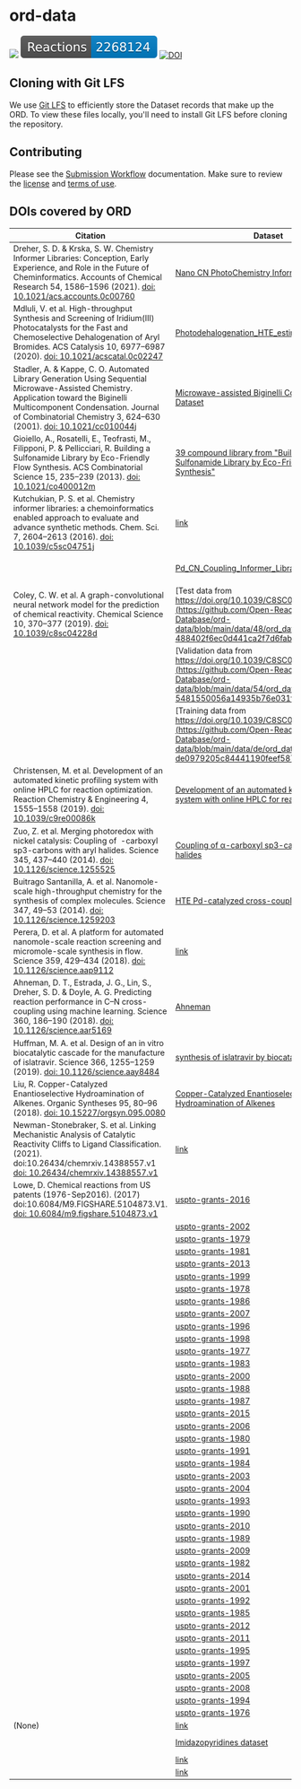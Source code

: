 # ord-data

![](https://github.com/Open-Reaction-Database/ord-data/workflows/Validation/badge.svg)
![](https://raw.githubusercontent.com/Open-Reaction-Database/ord-data/main/badges/reactions.svg)
[![DOI](https://zenodo.org/badge/283813042.svg)](https://zenodo.org/badge/latestdoi/283813042)

## Cloning with Git LFS

We use [Git LFS](https://git-lfs.github.com) to efficiently store
the Dataset records that make up the ORD. To view these files locally, you'll
need to install Git LFS before cloning the repository.

## Contributing

Please see the [Submission Workflow](https://docs.open-reaction-database.org/en/latest/submissions.html) documentation. Make sure to review the [license](https://github.com/open-reaction-database/ord-data/blob/main/LICENSE) and [terms of use](https://github.com/open-reaction-database/ord-data/blob/main/CONTRIBUTING.md#terms-of-use).

## DOIs covered by ORD

| Citation | Dataset | Reactions | Description |
| - | - | -: | - |
| Dreher, S. D. & Krska, S. W. Chemistry Informer Libraries: Conception, Early Experience, and Role in the Future of Cheminformatics. Accounts of Chemical Research 54, 1586–1596 (2021). [doi: 10.1021/acs.accounts.0c00760](https://doi.org/10.1021/acs.accounts.0c00760) | [Nano CN PhotoChemistry Informers Library](https://github.com/Open-Reaction-Database/ord-data/blob/main/data/ac/ord_dataset-ac78456835404910b3a4c840248b6ac9.pb.gz) | 1728 | https://doi.org/10.1021/acs.accounts.0c00760Data from Figure S12. Data from experiment 2. Yields of products calculated by UPLC-MS using product standards. |
| Mdluli, V. et al. High-throughput Synthesis and Screening of Iridium(III) Photocatalysts for the Fast and Chemoselective Dehalogenation of Aryl Bromides. ACS Catalysis 10, 6977–6987 (2020). [doi: 10.1021/acscatal.0c02247](https://doi.org/10.1021/acscatal.0c02247) | [Photodehalogenation_HTE_estimated_conv_at_5hr](https://github.com/Open-Reaction-Database/ord-data/blob/main/data/b4/ord_dataset-b440f8c90b6343189093770060fc4098.pb.gz) | 1152 | Ref: Bernhard, S. et al "High-throughput Synthesis and Screening of Iridium(III) Photocatalysts for the Fast and Chemoselective Dehalogenation of Aryl Bromides"  ACS Catal. 2020, 10, 6977−6987. https://dx.doi.org/10.1021/acscatal.0c02247 |
| Stadler, A. & Kappe, C. O. Automated Library Generation Using Sequential Microwave-Assisted Chemistry. Application toward the Biginelli Multicomponent Condensation. Journal of Combinatorial Chemistry 3, 624–630 (2001). [doi: 10.1021/cc010044j](https://doi.org/10.1021/cc010044j) | [Microwave-assisted Biginelli Condensation Dataset](https://github.com/Open-Reaction-Database/ord-data/blob/main/data/55/ord_dataset-55de08a995554f558c25fc43eac62359.pb.gz) | 48 | 48-member library of Biginelli products from microwave screening paper, https://pubs.acs.org/doi/full/10.1021/cc010044j |
| Gioiello, A., Rosatelli, E., Teofrasti, M., Filipponi, P. & Pellicciari, R. Building a Sulfonamide Library by Eco-Friendly Flow Synthesis. ACS Combinatorial Science 15, 235–239 (2013). [doi: 10.1021/co400012m](https://doi.org/10.1021/co400012m) | [39 compound library from "Building a Sulfonamide Library by Eco-Friendly Flow Synthesis"](https://github.com/Open-Reaction-Database/ord-data/blob/main/data/5e/ord_dataset-5eb7f2689f4a42eba63ad9e37e49a5cd.pb.gz) | 39 | Library generated in DOI 10.1021/co400012m (Table 2) |
| Kutchukian, P. S. et al. Chemistry informer libraries: a chemoinformatics enabled approach to evaluate and advance synthetic methods. Chem. Sci. 7, 2604–2613 (2016). [doi: 10.1039/c5sc04751j](https://doi.org/10.1039/c5sc04751j) | [link](https://github.com/Open-Reaction-Database/ord-data/blob/main/data/4d/ord_dataset-4d431564f3ef4e9c91d8da5836f4eae6.pb.gz) | 90 |  |
|  | [Pd_CN_Coupling_Informer_Library](https://github.com/Open-Reaction-Database/ord-data/blob/main/data/d3/ord_dataset-d319c2a22ecf4ce59db1a18ae71d529c.pb.gz) | 264 | Ref: Chem. Sci., 2016, 7, 2604.doi: 10.1039/c5sc04751jThis palladium catalyzed C-N cross coupling dataset is the first 8 rows of Figure 4D |
| Coley, C. W. et al. A graph-convolutional neural network model for the prediction of chemical reactivity. Chemical Science 10, 370–377 (2019). [doi: 10.1039/c8sc04228d](https://doi.org/10.1039/c8sc04228d) | [Test data from https://doi.org/10.1039/C8SC04228D](https://github.com/Open-Reaction-Database/ord-data/blob/main/data/48/ord_dataset-488402f6ec0d441ca2f7d6fabea7c220.pb.gz) | 40000 | 40000 reaction SMILES downloaded from https://github.com/connorcoley/rexgen_direct |
|  | [Validation data from https://doi.org/10.1039/C8SC04228D](https://github.com/Open-Reaction-Database/ord-data/blob/main/data/54/ord_dataset-5481550056a14935b76e031fb94b88be.pb.gz) | 30000 | 30000 reaction SMILES downloaded from https://github.com/connorcoley/rexgen_direct |
|  | [Training data from https://doi.org/10.1039/C8SC04228D](https://github.com/Open-Reaction-Database/ord-data/blob/main/data/de/ord_dataset-de0979205c84441190feef587fef8d6d.pb.gz) | 409035 | 409035 reaction SMILES downloaded from https://github.com/connorcoley/rexgen_direct |
| Christensen, M. et al. Development of an automated kinetic profiling system with online HPLC for reaction optimization. Reaction Chemistry & Engineering 4, 1555–1558 (2019). [doi: 10.1039/c9re00086k](https://doi.org/10.1039/c9re00086k) | [Development of an automated kinetic profiling system with online HPLC for reaction optimization](https://github.com/Open-Reaction-Database/ord-data/blob/main/data/35/ord_dataset-35a5a513f1dd44a3a97c88da99f81a00.pb.gz) | 7 | Reactions from DOI: 10.1039/c9re00086k |
| Zuo, Z. et al. Merging photoredox with nickel catalysis: Coupling of  -carboxyl sp3-carbons with aryl halides. Science 345, 437–440 (2014). [doi: 10.1126/science.1255525](https://doi.org/10.1126/science.1255525) | [Coupling of α-carboxyl sp3-carbons with aryl halides](https://github.com/Open-Reaction-Database/ord-data/blob/main/data/89/ord_dataset-89b083710e2d441aa0040c361d63359f.pb.gz) | 24 | Substrate scopes (Figure 3 and 4A) from https://science.sciencemag.org/content/345/6195/437 |
| Buitrago Santanilla, A. et al. Nanomole-scale high-throughput chemistry for the synthesis of complex molecules. Science 347, 49–53 (2014). [doi: 10.1126/science.1259203](https://doi.org/10.1126/science.1259203) | [HTE Pd-catalyzed cross-coupling screen](https://github.com/Open-Reaction-Database/ord-data/blob/main/data/7d/ord_dataset-7d8f5fd922d4497d91cb81489b052746.pb.gz) | 1536 | Reactions from Experiment 2 of DOI: 10.1126/science.1259203 |
| Perera, D. et al. A platform for automated nanomole-scale reaction screening and micromole-scale synthesis in flow. Science 359, 429–434 (2018). [doi: 10.1126/science.aap9112](https://doi.org/10.1126/science.aap9112) | [link](https://github.com/Open-Reaction-Database/ord-data/blob/main/data/68/ord_dataset-68cb8b4b2b384e3d85b5b1efae58b203.pb.gz) | 5760 |  |
| Ahneman, D. T., Estrada, J. G., Lin, S., Dreher, S. D. & Doyle, A. G. Predicting reaction performance in C–N cross-coupling using machine learning. Science 360, 186–190 (2018). [doi: 10.1126/science.aar5169](https://doi.org/10.1126/science.aar5169) | [Ahneman](https://github.com/Open-Reaction-Database/ord-data/blob/main/data/46/ord_dataset-46ff9a32d9e04016b9380b1b1ef949c3.pb.gz) | 4312 | C-N cross-coupling reactions from 10.1126/science.aar5169 |
| Huffman, M. A. et al. Design of an in vitro biocatalytic cascade for the manufacture of islatravir. Science 366, 1255–1259 (2019). [doi: 10.1126/science.aay8484](https://doi.org/10.1126/science.aay8484) | [synthesis of islatravir by biocatalytic cascade](https://github.com/Open-Reaction-Database/ord-data/blob/main/data/6a/ord_dataset-6a0bfcdf53a64c07987822162ae591e2.pb.gz) | 3 |  |
| Liu, R. Copper-Catalyzed Enantioselective Hydroamination of Alkenes. Organic Syntheses 95, 80–96 (2018). [doi: 10.15227/orgsyn.095.0080](https://doi.org/10.15227/orgsyn.095.0080) | [Copper-Catalyzed Enantioselective Hydroamination of Alkenes](https://github.com/Open-Reaction-Database/ord-data/blob/main/data/55/ord_dataset-5540e162c09f4c04905ddc8ba9c931c6.pb.gz) | 3 | Reaction data from Org. Synth. 2018, 95, 80-96 (DOI: 10.15227/orgsyn.095.0080) |
| Newman-Stonebraker, S. et al. Linking Mechanistic Analysis of Catalytic Reactivity Cliffs to Ligand Classification. (2021). doi:10.26434/chemrxiv.14388557.v1 [doi: 10.26434/chemrxiv.14388557.v1](https://doi.org/10.26434/chemrxiv.14388557.v1) | [link](https://github.com/Open-Reaction-Database/ord-data/blob/main/data/3b/ord_dataset-3b5db90e337942ea886b8f5bc5e3aa72.pb.gz) | 450 |  |
| Lowe, D. Chemical reactions from US patents (1976-Sep2016). (2017) doi:10.6084/M9.FIGSHARE.5104873.V1. [doi: 10.6084/m9.figshare.5104873.v1](https://doi.org/10.6084/m9.figshare.5104873.v1) | [uspto-grants-2016](https://github.com/Open-Reaction-Database/ord-data/blob/main/data/02/ord_dataset-026684a62f91469db49c7767d16c39fb.pb.gz) | 93834 |  |
|  | [uspto-grants-2002](https://github.com/Open-Reaction-Database/ord-data/blob/main/data/02/ord_dataset-02a54e4276634c4bb041190cd571231e.pb.gz) | 46455 |  |
|  | [uspto-grants-1979](https://github.com/Open-Reaction-Database/ord-data/blob/main/data/03/ord_dataset-037d306d1fab4baeb9d6cd2bc74036fe.pb.gz) | 11576 |  |
|  | [uspto-grants-1981](https://github.com/Open-Reaction-Database/ord-data/blob/main/data/04/ord_dataset-04c32a8cbc1b4538808c959d06ad0f18.pb.gz) | 14847 |  |
|  | [uspto-grants-2013](https://github.com/Open-Reaction-Database/ord-data/blob/main/data/0b/ord_dataset-0b603eaa855e4333bd323b102c67d74d.pb.gz) | 141950 |  |
|  | [uspto-grants-1999](https://github.com/Open-Reaction-Database/ord-data/blob/main/data/0e/ord_dataset-0e0d2e7177c54e0784a9b3be8e5826df.pb.gz) | 32954 |  |
|  | [uspto-grants-1978](https://github.com/Open-Reaction-Database/ord-data/blob/main/data/0f/ord_dataset-0ffab74143c1448e82514a9aa7add211.pb.gz) | 15442 |  |
|  | [uspto-grants-1986](https://github.com/Open-Reaction-Database/ord-data/blob/main/data/1b/ord_dataset-1b3d2b114de1429e9b70c3b1c16c9263.pb.gz) | 12870 |  |
|  | [uspto-grants-2007](https://github.com/Open-Reaction-Database/ord-data/blob/main/data/1d/ord_dataset-1d488c5b08dc4e89af99b354a7cccfd6.pb.gz) | 53107 |  |
|  | [uspto-grants-1996](https://github.com/Open-Reaction-Database/ord-data/blob/main/data/1e/ord_dataset-1e9e313f53dc41cb87a997202eb11f5e.pb.gz) | 28237 |  |
|  | [uspto-grants-1998](https://github.com/Open-Reaction-Database/ord-data/blob/main/data/26/ord_dataset-26b48b4500264ea8b727223648e1cd02.pb.gz) | 33841 |  |
|  | [uspto-grants-1977](https://github.com/Open-Reaction-Database/ord-data/blob/main/data/35/ord_dataset-353666fa8d90431b8c5bf5bee48c651e.pb.gz) | 16777 |  |
|  | [uspto-grants-1983](https://github.com/Open-Reaction-Database/ord-data/blob/main/data/38/ord_dataset-3895ae1a26c54070863df57dbb433ebf.pb.gz) | 11026 |  |
|  | [uspto-grants-2000](https://github.com/Open-Reaction-Database/ord-data/blob/main/data/44/ord_dataset-44b055ac982744f6baf98a65f2345902.pb.gz) | 33605 |  |
|  | [uspto-grants-1988](https://github.com/Open-Reaction-Database/ord-data/blob/main/data/4e/ord_dataset-4e466977eb464bb291fb276e42f2a78a.pb.gz) | 15279 |  |
|  | [uspto-grants-1987](https://github.com/Open-Reaction-Database/ord-data/blob/main/data/51/ord_dataset-5136b2f7201841af83eb6757b7ec2009.pb.gz) | 15001 |  |
|  | [uspto-grants-2015](https://github.com/Open-Reaction-Database/ord-data/blob/main/data/5b/ord_dataset-5ba1da11397e4b30bfe8a36fb8096251.pb.gz) | 146889 |  |
|  | [uspto-grants-2006](https://github.com/Open-Reaction-Database/ord-data/blob/main/data/5d/ord_dataset-5d7549b92eb94e1287c455cf3a228d5b.pb.gz) | 54763 |  |
|  | [uspto-grants-1980](https://github.com/Open-Reaction-Database/ord-data/blob/main/data/67/ord_dataset-6742d05ed8dd456ea92b7dfb8f63b91b.pb.gz) | 13739 |  |
|  | [uspto-grants-1991](https://github.com/Open-Reaction-Database/ord-data/blob/main/data/68/ord_dataset-682d4c94ea604ce0b055eb55f6477904.pb.gz) | 19332 |  |
|  | [uspto-grants-1984](https://github.com/Open-Reaction-Database/ord-data/blob/main/data/68/ord_dataset-683505b5a9bd4dc593f77c85687acf51.pb.gz) | 12743 |  |
|  | [uspto-grants-2003](https://github.com/Open-Reaction-Database/ord-data/blob/main/data/70/ord_dataset-702e59c58c5f42f2836972fe5bb69669.pb.gz) | 43484 |  |
|  | [uspto-grants-2004](https://github.com/Open-Reaction-Database/ord-data/blob/main/data/71/ord_dataset-7132516c8cb6483283df56a78b8743c0.pb.gz) | 37039 |  |
|  | [uspto-grants-1993](https://github.com/Open-Reaction-Database/ord-data/blob/main/data/77/ord_dataset-7740e8852f744ac3baabb50556fc163d.pb.gz) | 22567 |  |
|  | [uspto-grants-1990](https://github.com/Open-Reaction-Database/ord-data/blob/main/data/83/ord_dataset-83bfd1dac1b94c9eaa65b314baeb37d0.pb.gz) | 18641 |  |
|  | [uspto-grants-2010](https://github.com/Open-Reaction-Database/ord-data/blob/main/data/84/ord_dataset-84a3818d08e94ba2bd2fa91be2954cd1.pb.gz) | 91348 |  |
|  | [uspto-grants-1989](https://github.com/Open-Reaction-Database/ord-data/blob/main/data/8b/ord_dataset-8bd80d2f3a754d4fa983fca1f895c39c.pb.gz) | 19790 |  |
|  | [uspto-grants-2009](https://github.com/Open-Reaction-Database/ord-data/blob/main/data/99/ord_dataset-99677e107dad409997a2f362e07ec5ac.pb.gz) | 70725 |  |
|  | [uspto-grants-1982](https://github.com/Open-Reaction-Database/ord-data/blob/main/data/a3/ord_dataset-a3fa129955b045068520f7d018f37cc5.pb.gz) | 11340 |  |
|  | [uspto-grants-2014](https://github.com/Open-Reaction-Database/ord-data/blob/main/data/b2/ord_dataset-b2fba5174a374ce0a1d3598617974df1.pb.gz) | 147957 |  |
|  | [uspto-grants-2001](https://github.com/Open-Reaction-Database/ord-data/blob/main/data/b8/ord_dataset-b820e2b6e1474168ae2bfff5914f96ef.pb.gz) | 42483 |  |
|  | [uspto-grants-1992](https://github.com/Open-Reaction-Database/ord-data/blob/main/data/c1/ord_dataset-c19808d436894009b2929b3bf2a972df.pb.gz) | 20159 |  |
|  | [uspto-grants-1985](https://github.com/Open-Reaction-Database/ord-data/blob/main/data/ca/ord_dataset-ca5a32b5d663435e98c50c68d5ddf73f.pb.gz) | 13628 |  |
|  | [uspto-grants-2012](https://github.com/Open-Reaction-Database/ord-data/blob/main/data/cd/ord_dataset-cda008a678f14e8591cc845a37e85fed.pb.gz) | 119695 |  |
|  | [uspto-grants-2011](https://github.com/Open-Reaction-Database/ord-data/blob/main/data/d1/ord_dataset-d19aedb0dfd947f1933c0262803960d6.pb.gz) | 100264 |  |
|  | [uspto-grants-1995](https://github.com/Open-Reaction-Database/ord-data/blob/main/data/d9/ord_dataset-d9b6cc4de43c4597b14030ffd44791bc.pb.gz) | 20177 |  |
|  | [uspto-grants-1997](https://github.com/Open-Reaction-Database/ord-data/blob/main/data/df/ord_dataset-df21fa35f2d54662b00b89e12450c75e.pb.gz) | 37068 |  |
|  | [uspto-grants-2005](https://github.com/Open-Reaction-Database/ord-data/blob/main/data/e2/ord_dataset-e2103f90b283456b82024392b65719f5.pb.gz) | 36478 |  |
|  | [uspto-grants-2008](https://github.com/Open-Reaction-Database/ord-data/blob/main/data/f4/ord_dataset-f400f3024cb541b6884630bbe6e9dace.pb.gz) | 56453 |  |
|  | [uspto-grants-1994](https://github.com/Open-Reaction-Database/ord-data/blob/main/data/f6/ord_dataset-f6e510ee6abe48bb9f9ddd9a7153160c.pb.gz) | 19599 |  |
|  | [uspto-grants-1976](https://github.com/Open-Reaction-Database/ord-data/blob/main/data/fa/ord_dataset-fa5a7d9322b445ab8e1efb1dfda208f2.pb.gz) | 17855 |  |
| (None) | [link](https://github.com/Open-Reaction-Database/ord-data/blob/main/data/0c/ord_dataset-0c75d67751634f0594b24b9f498b77c2.pb.gz) | 256 |  |
|  | [Imidazopyridines dataset](https://github.com/Open-Reaction-Database/ord-data/blob/main/data/10/ord_dataset-10b940e7982c4622b1e1ac879394aba6.pb.gz) | 384 | Data form a 3 component reaction approach towards diverse imidazopyridines |
|  | [link](https://github.com/Open-Reaction-Database/ord-data/blob/main/data/cb/ord_dataset-cbcc4048add7468e850b6ec42549c70d.pb.gz) | 288 |  |
|  | [link](https://github.com/Open-Reaction-Database/ord-data/blob/main/data/d2/ord_dataset-d26118acda314269becc35db5c22dc59.pb.gz) | 1728 |  |
